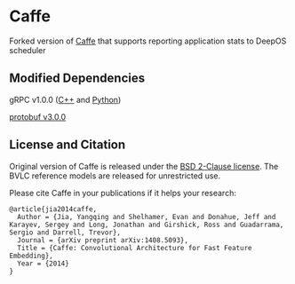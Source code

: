 # Caffe

Forked version of [Caffe](https://github.com/BVLC/caffe) that supports reporting application stats to DeepOS scheduler

## Modified Dependencies

gRPC v1.0.0 ([C++](http://www.grpc.io/docs/quickstart/cpp.html) and [Python](http://www.grpc.io/docs/quickstart/python.html))

[protobuf v3.0.0](https://github.com/google/protobuf/tree/v3.0.0)

## License and Citation

Original version of Caffe is released under the [BSD 2-Clause license](https://github.com/BVLC/caffe/blob/master/LICENSE).
The BVLC reference models are released for unrestricted use.

Please cite Caffe in your publications if it helps your research:

    @article{jia2014caffe,
      Author = {Jia, Yangqing and Shelhamer, Evan and Donahue, Jeff and Karayev, Sergey and Long, Jonathan and Girshick, Ross and Guadarrama, Sergio and Darrell, Trevor},
      Journal = {arXiv preprint arXiv:1408.5093},
      Title = {Caffe: Convolutional Architecture for Fast Feature Embedding},
      Year = {2014}
    }

